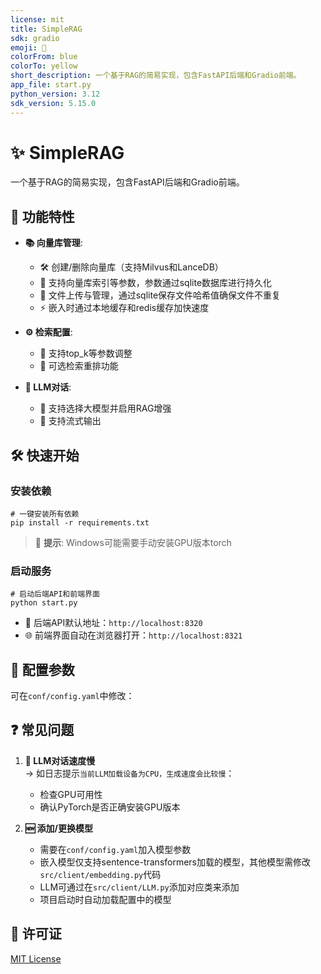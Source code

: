 ```yaml
---
license: mit
title: SimpleRAG
sdk: gradio
emoji: 👀
colorFrom: blue
colorTo: yellow
short_description: 一个基于RAG的简易实现，包含FastAPI后端和Gradio前端。
app_file: start.py
python_version: 3.12
sdk_version: 5.15.0
---
```

# ✨ SimpleRAG

一个基于RAG的简易实现，包含FastAPI后端和Gradio前端。

## 🚀 功能特性

- **📚 向量库管理**:
  - 🛠️ 创建/删除向量库（支持Milvus和LanceDB）
  - 💾 支持向量库索引等参数，参数通过sqlite数据库进行持久化
  - 📁 文件上传与管理，通过sqlite保存文件哈希值确保文件不重复
  - ⚡ 嵌入时通过本地缓存和redis缓存加快速度

- **⚙️ 检索配置**:
  - 🎯 支持top_k等参数调整
  - 🔄 可选检索重排功能

- **💬 LLM对话**:
  - 🤖 支持选择大模型并启用RAG增强
  - 🌊 支持流式输出

## 🛠️ 快速开始

### 安装依赖
```
# 一键安装所有依赖
pip install -r requirements.txt
```
> 📌 **提示**: Windows可能需要手动安装GPU版本torch

### 启动服务
```
# 启动后端API和前端界面
python start.py
```

- 🔗 后端API默认地址：`http://localhost:8320`
- 🌐 前端界面自动在浏览器打开：`http://localhost:8321`

## 🔧 配置参数
可在`conf/config.yaml`中修改：

## ❓ 常见问题

1. **🐢 LLM对话速度慢**  
   → 如日志提示`当前LLM加载设备为CPU，生成速度会比较慢`：  
   - 检查GPU可用性
   - 确认PyTorch是否正确安装GPU版本

2. **🆕 添加/更换模型**  
   - 需要在`conf/config.yaml`加入模型参数
   - 嵌入模型仅支持sentence-transformers加载的模型，其他模型需修改`src/client/embedding.py`代码
   - LLM可通过在`src/client/LLM.py`添加对应类来添加
   - 项目启动时自动加载配置中的模型

## 📜 许可证
[MIT License](LICENSE)